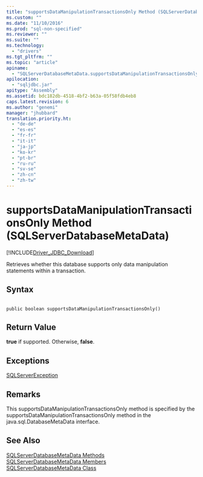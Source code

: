 ```yaml
---
title: "supportsDataManipulationTransactionsOnly Method (SQLServerDatabaseMetaData) | Microsoft Docs"
ms.custom: ""
ms.date: "11/10/2016"
ms.prod: "sql-non-specified"
ms.reviewer: ""
ms.suite: ""
ms.technology: 
  - "drivers"
ms.tgt_pltfrm: ""
ms.topic: "article"
apiname: 
  - "SQLServerDatabaseMetaData.supportsDataManipulationTransactionsOnly"
apilocation: 
  - "sqljdbc.jar"
apitype: "Assembly"
ms.assetid: bdc182db-4518-4bf2-b63a-05f58fdb4eb8
caps.latest.revision: 6
ms.author: "genemi"
manager: "jhubbard"
translation.priority.ht: 
  - "de-de"
  - "es-es"
  - "fr-fr"
  - "it-it"
  - "ja-jp"
  - "ko-kr"
  - "pt-br"
  - "ru-ru"
  - "sv-se"
  - "zh-cn"
  - "zh-tw"
---
```

# supportsDataManipulationTransactionsOnly Method (SQLServerDatabaseMetaData)
[!INCLUDE[Driver_JDBC_Download](../../../connect/jdbc/includes)]

  Retrieves whether this database supports only data manipulation statements within a transaction.  
  
## Syntax  
  
```  
  
public boolean supportsDataManipulationTransactionsOnly()  
```  
  
## Return Value  
 **true** if supported. Otherwise, **false**.  
  
## Exceptions  
 [SQLServerException](../../../connect/jdbc/reference/sqlserverexception-class.md)  
  
## Remarks  
 This supportsDataManipulationTransactionsOnly method is specified by the supportsDataManipulationTransactionsOnly method in the java.sql.DatabaseMetaData interface.  
  
## See Also  
 [SQLServerDatabaseMetaData Methods](../../../connect/jdbc/reference/sqlserverdatabasemetadata-methods.md)   
 [SQLServerDatabaseMetaData Members](../../../connect/jdbc/reference/sqlserverdatabasemetadata-members.md)   
 [SQLServerDatabaseMetaData Class](../../../connect/jdbc/reference/sqlserverdatabasemetadata-class.md)  
  
  